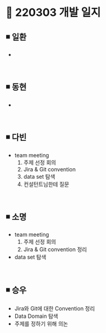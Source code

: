 # 📌 220303 개발 일지

## ◾ 일환

- 

</br>

## ◾ 동현

- 

</br>

## ◾ 다빈

- team meeting
    1. 주제 선정 회의
    2. Jira & Git convention
    3. data set 탐색
    4. 컨설턴트님한테 질문

</br>

## ◾ 소명

- team meeting
    1. 주제 선정 회의   
    2. Jira & Git convention 정리
- data set 탐색


</br>

## ◾ 승우

- Jira와 Git에 대한 Convention 정리
- Data Domain 탐색
- 주제를 정하기 위해 의논
